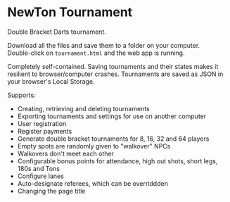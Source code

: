 # NewTon Tournament

Double Bracket Darts tournament.

Download all the files and save them to a folder on your computer.   
Double-click on `tournament.html` and the web app is running.

Completely self-contained. Saving tournaments and their states makes it resilient to browser/computer crashes. Tournaments are saved as JSON in your browser's Local Storage.

Supports:
- Creating, retrieving and deleting tournaments
- Exporting tournaments and settings for use on another computer
- User registration
- Register payments
- Generate double bracket tournaments for 8, 16, 32 and 64 players
- Empty spots are randomly given to "walkover" NPCs
- Walkovers don't meet each other
- Configurable bonus points for attendance, high out shots, short legs, 180s and Tons
- Configure lanes
- Auto-designate referees, which can be overriddden
- Changing the page title
